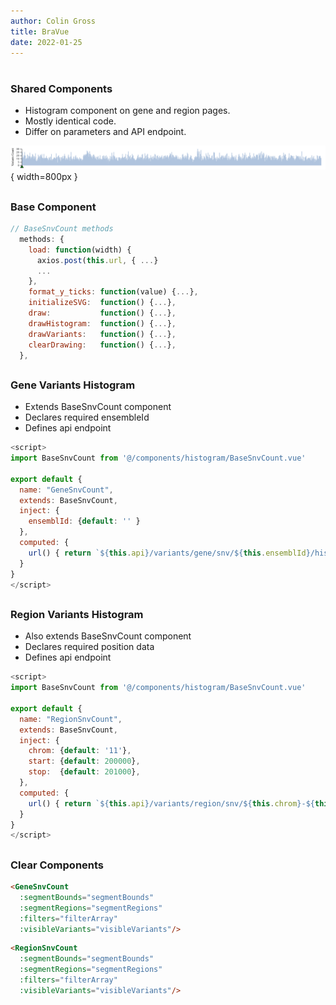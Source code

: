 ```yaml
---
author: Colin Gross
title: BraVue
date: 2022-01-25
---
```


#
<h3>Shared Components</h3>

- Histogram component on gene and region pages.
- Mostly identical code.
- Differ on parameters and API endpoint.

![](assets/svgexport-12.svg){ width=800px }

## 
### Base Component
```js
// BaseSnvCount methods
  methods: {
    load: function(width) {
      axios.post(this.url, { ...}
      ...
    },
    format_y_ticks: function(value) {...},
    initializeSVG:  function() {...},
    draw:           function() {...},
    drawHistogram:  function() {...},
    drawVariants:   function() {...},
    clearDrawing:   function() {...},
  },
```

##
### Gene Variants Histogram

- Extends BaseSnvCount component
- Declares required ensembleId
- Defines api endpoint
```js
<script>
import BaseSnvCount from '@/components/histogram/BaseSnvCount.vue'

export default {
  name: "GeneSnvCount",
  extends: BaseSnvCount,
  inject: {
    ensemblId: {default: '' }
  },
  computed: {
    url() { return `${this.api}/variants/gene/snv/${this.ensemblId}/histogram` }
  }
}
</script>
```

## 
### Region Variants Histogram

- Also extends BaseSnvCount component
- Declares required position data
- Defines api endpoint
```js
<script>
import BaseSnvCount from '@/components/histogram/BaseSnvCount.vue'

export default {
  name: "RegionSnvCount",
  extends: BaseSnvCount,
  inject: {
    chrom: {default: '11'},
    start: {default: 200000},
    stop:  {default: 201000},
  },
  computed: {
    url() { return `${this.api}/variants/region/snv/${this.chrom}-${this.start}-${this.stop}/histogram` }
  }
}
</script>
```

##
### Clear Components
```html
<GeneSnvCount 
  :segmentBounds="segmentBounds" 
  :segmentRegions="segmentRegions"
  :filters="filterArray" 
  :visibleVariants="visibleVariants"/>
```

```html
<RegionSnvCount
  :segmentBounds="segmentBounds" 
  :segmentRegions="segmentRegions"
  :filters="filterArray" 
  :visibleVariants="visibleVariants"/>
```
